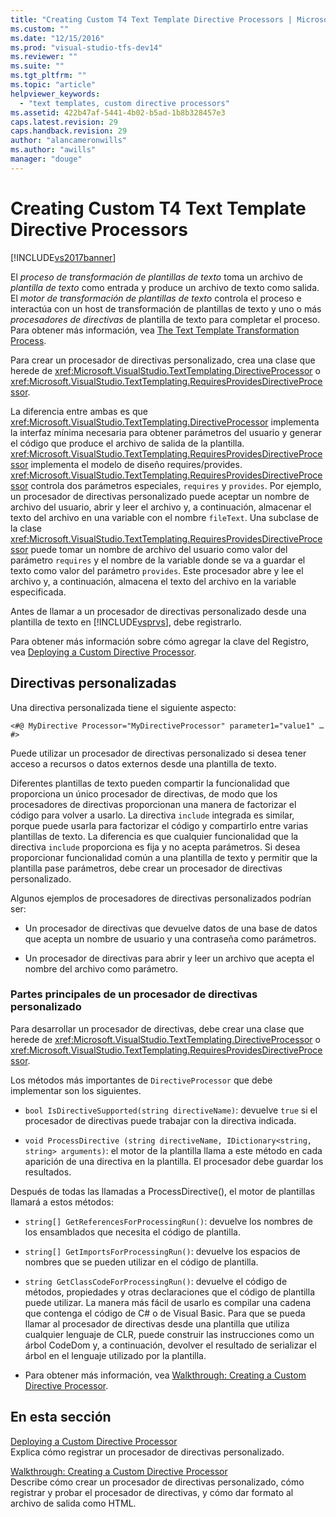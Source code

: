 ```yaml
---
title: "Creating Custom T4 Text Template Directive Processors | Microsoft Docs"
ms.custom: ""
ms.date: "12/15/2016"
ms.prod: "visual-studio-tfs-dev14"
ms.reviewer: ""
ms.suite: ""
ms.tgt_pltfrm: ""
ms.topic: "article"
helpviewer_keywords: 
  - "text templates, custom directive processors"
ms.assetid: 422b47af-5441-4b02-b5ad-1b8b328457e3
caps.latest.revision: 29
caps.handback.revision: 29
author: "alancameronwills"
ms.author: "awills"
manager: "douge"
---
```

# Creating Custom T4 Text Template Directive Processors
[!INCLUDE[vs2017banner](../code-quality/includes/vs2017banner.md)]

El *proceso de transformación de plantillas de texto* toma un archivo de *plantilla de texto* como entrada y produce un archivo de texto como salida.  El *motor de transformación de plantillas de texto* controla el proceso e interactúa con un host de transformación de plantillas de texto y uno o más *procesadores de directivas* de plantilla de texto para completar el proceso.  Para obtener más información, vea [The Text Template Transformation Process](../modeling/the-text-template-transformation-process.md).  
  
 Para crear un procesador de directivas personalizado, crea una clase que herede de <xref:Microsoft.VisualStudio.TextTemplating.DirectiveProcessor> o <xref:Microsoft.VisualStudio.TextTemplating.RequiresProvidesDirectiveProcessor>.  
  
 La diferencia entre ambas es que <xref:Microsoft.VisualStudio.TextTemplating.DirectiveProcessor> implementa la interfaz mínima necesaria para obtener parámetros del usuario y generar el código que produce el archivo de salida de la plantilla.  <xref:Microsoft.VisualStudio.TextTemplating.RequiresProvidesDirectiveProcessor> implementa el modelo de diseño requires\/provides.  <xref:Microsoft.VisualStudio.TextTemplating.RequiresProvidesDirectiveProcessor> controla dos parámetros especiales, `requires` y `provides`.  Por ejemplo, un procesador de directivas personalizado puede aceptar un nombre de archivo del usuario, abrir y leer el archivo y, a continuación, almacenar el texto del archivo en una variable con el nombre `fileText`.  Una subclase de la clase <xref:Microsoft.VisualStudio.TextTemplating.RequiresProvidesDirectiveProcessor> puede tomar un nombre de archivo del usuario como valor del parámetro `requires` y el nombre de la variable donde se va a guardar el texto como valor del parámetro `provides`.  Este procesador abre y lee el archivo y, a continuación, almacena el texto del archivo en la variable especificada.  
  
 Antes de llamar a un procesador de directivas personalizado desde una plantilla de texto en [!INCLUDE[vsprvs](../code-quality/includes/vsprvs_md.md)], debe registrarlo.  
  
 Para obtener más información sobre cómo agregar la clave del Registro, vea [Deploying a Custom Directive Processor](../modeling/deploying-a-custom-directive-processor.md).  
  
## Directivas personalizadas  
 Una directiva personalizada tiene el siguiente aspecto:  
  
 `<#@ MyDirective Processor="MyDirectiveProcessor" parameter1="value1" … #>`  
  
 Puede utilizar un procesador de directivas personalizado si desea tener acceso a recursos o datos externos desde una plantilla de texto.  
  
 Diferentes plantillas de texto pueden compartir la funcionalidad que proporciona un único procesador de directivas, de modo que los procesadores de directivas proporcionan una manera de factorizar el código para volver a usarlo.  La directiva `include` integrada es similar, porque puede usarla para factorizar el código y compartirlo entre varias plantillas de texto.  La diferencia es que cualquier funcionalidad que la directiva `include` proporciona es fija y no acepta parámetros.  Si desea proporcionar funcionalidad común a una plantilla de texto y permitir que la plantilla pase parámetros, debe crear un procesador de directivas personalizado.  
  
 Algunos ejemplos de procesadores de directivas personalizados podrían ser:  
  
-   Un procesador de directivas que devuelve datos de una base de datos que acepta un nombre de usuario y una contraseña como parámetros.  
  
-   Un procesador de directivas para abrir y leer un archivo que acepta el nombre del archivo como parámetro.  
  
### Partes principales de un procesador de directivas personalizado  
 Para desarrollar un procesador de directivas, debe crear una clase que herede de <xref:Microsoft.VisualStudio.TextTemplating.DirectiveProcessor> o <xref:Microsoft.VisualStudio.TextTemplating.RequiresProvidesDirectiveProcessor>.  
  
 Los métodos más importantes de `DirectiveProcessor` que debe implementar son los siguientes.  
  
-   `bool IsDirectiveSupported(string directiveName)`: devuelve `true` si el procesador de directivas puede trabajar con la directiva indicada.  
  
-   `void ProcessDirective (string directiveName, IDictionary<string, string> arguments)`: el motor de la plantilla llama a este método en cada aparición de una directiva en la plantilla.  El procesador debe guardar los resultados.  
  
 Después de todas las llamadas a ProcessDirective\(\), el motor de plantillas llamará a estos métodos:  
  
-   `string[] GetReferencesForProcessingRun()`: devuelve los nombres de los ensamblados que necesita el código de plantilla.  
  
-   `string[] GetImportsForProcessingRun()`: devuelve los espacios de nombres que se pueden utilizar en el código de plantilla.  
  
-   `string GetClassCodeForProcessingRun()`: devuelve el código de métodos, propiedades y otras declaraciones que el código de plantilla puede utilizar.  La manera más fácil de usarlo es compilar una cadena que contenga el código de C\# o de Visual Basic.  Para que se pueda llamar al procesador de directivas desde una plantilla que utiliza cualquier lenguaje de CLR, puede construir las instrucciones como un árbol CodeDom y, a continuación, devolver el resultado de serializar el árbol en el lenguaje utilizado por la plantilla.  
  
-   Para obtener más información, vea [Walkthrough: Creating a Custom Directive Processor](../modeling/walkthrough-creating-a-custom-directive-processor.md).  
  
## En esta sección  
 [Deploying a Custom Directive Processor](../modeling/deploying-a-custom-directive-processor.md)  
 Explica cómo registrar un procesador de directivas personalizado.  
  
 [Walkthrough: Creating a Custom Directive Processor](../modeling/walkthrough-creating-a-custom-directive-processor.md)  
 Describe cómo crear un procesador de directivas personalizado, cómo registrar y probar el procesador de directivas, y cómo dar formato al archivo de salida como HTML.